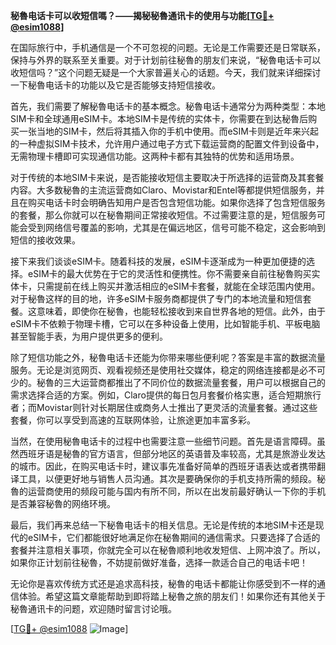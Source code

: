 **秘魯电话卡可以收短信嗎？——揭秘秘魯通讯卡的使用与功能[[TG💪+ @esim1088](https://t.me/s/esim1088)]**

在国际旅行中，手机通信是一个不可忽视的问题。无论是工作需要还是日常联系，保持与外界的联系至关重要。对于计划前往秘魯的朋友们来说，“秘魯电话卡可以收短信吗？”这个问题无疑是一个大家普遍关心的话题。今天，我们就来详细探讨一下秘魯电话卡的功能以及它是否能够支持短信接收。

首先，我们需要了解秘魯电话卡的基本概念。秘魯电话卡通常分为两种类型：本地SIM卡和全球通用eSIM卡。本地SIM卡是传统的实体卡，你需要在到达秘魯后购买一张当地的SIM卡，然后将其插入你的手机中使用。而eSIM卡则是近年来兴起的一种虚拟SIM卡技术，允许用户通过电子方式下载运营商的配置文件到设备中，无需物理卡槽即可实现通信功能。这两种卡都有其独特的优势和适用场景。

对于传统的本地SIM卡来说，是否能接收短信主要取决于所选择的运营商及其套餐内容。大多数秘魯的主流运营商如Claro、Movistar和Entel等都提供短信服务，并且在购买电话卡时会明确告知用户是否包含短信功能。如果你选择了包含短信服务的套餐，那么你就可以在秘魯期间正常接收短信。不过需要注意的是，短信服务可能会受到网络信号覆盖的影响，尤其是在偏远地区，信号可能不稳定，这会影响到短信的接收效果。

接下来我们谈谈eSIM卡。随着科技的发展，eSIM卡逐渐成为一种更加便捷的选择。eSIM卡的最大优势在于它的灵活性和便携性。你不需要亲自前往秘魯购买实体卡，只需提前在线上购买并激活相应的eSIM卡套餐，就能在全球范围内使用。对于秘魯这样的目的地，许多eSIM卡服务商都提供了专门的本地流量和短信套餐。这意味着，即使你在秘魯，也能轻松接收到来自世界各地的短信。此外，由于eSIM卡不依赖于物理卡槽，它可以在多种设备上使用，比如智能手机、平板电脑甚至智能手表，为用户提供更多的便利。

除了短信功能之外，秘魯电话卡还能为你带来哪些便利呢？答案是丰富的数据流量服务。无论是浏览网页、观看视频还是使用社交媒体，稳定的网络连接都是必不可少的。秘魯的三大运营商都推出了不同价位的数据流量套餐，用户可以根据自己的需求选择合适的方案。例如，Claro提供的每日包月套餐价格实惠，适合短期旅行者；而Movistar则针对长期居住或商务人士推出了更灵活的流量套餐。通过这些套餐，你可以享受到高速的互联网体验，让旅途更加丰富多彩。

当然，在使用秘魯电话卡的过程中也需要注意一些细节问题。首先是语言障碍。虽然西班牙语是秘魯的官方语言，但部分地区的英语普及率较高，尤其是旅游业发达的城市。因此，在购买电话卡时，建议事先准备好简单的西班牙语表达或者携带翻译工具，以便更好地与销售人员沟通。其次是要确保你的手机支持所需的频段。秘魯的运营商使用的频段可能与国内有所不同，所以在出发前最好确认一下你的手机是否兼容秘魯的网络环境。

最后，我们再来总结一下秘魯电话卡的相关信息。无论是传统的本地SIM卡还是现代的eSIM卡，它们都能很好地满足你在秘魯期间的通信需求。只要选择了合适的套餐并注意相关事项，你就完全可以在秘魯顺利地收发短信、上网冲浪了。所以，如果你正计划前往秘魯，不妨提前做好准备，选择一款适合自己的电话卡吧！

无论你是喜欢传统方式还是追求高科技，秘魯的电话卡都能让你感受到不一样的通信体验。希望这篇文章能帮助到即将踏上秘魯之旅的朋友们！如果你还有其他关于秘魯通讯卡的问题，欢迎随时留言讨论哦。

[[TG💪+ @esim1088](https://t.me/s/esim1088) ![Image](https://i.postimg.cc/4NQfJmqS/Snipaste-2025-05-13-00-14-12.png)]